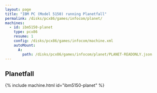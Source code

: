 ```yaml
---
layout: page
title: "IBM PC (Model 5150) running Planetfall"
permalink: /disks/pcx86/games/infocom/planet/
machines:
  - id: ibm5150-planet
    type: pcx86
    resume: 1
    config: /disks/pcx86/games/infocom/machine.xml
    autoMount:
      A:
        path: /disks/pcx86/games/infocom/planet/PLANET-READONLY.json
---
```


Planetfall
---

{% include machine.html id="ibm5150-planet" %}
